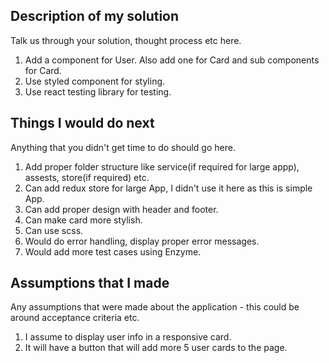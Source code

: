 ## Description of my solution

Talk us through your solution, thought process etc here.
1. Add a component for User. Also add one for Card and sub components for Card.
2. Use styled component for styling.
3. Use react testing library for testing.

## Things I would do next

Anything that you didn't get time to do should go here.
1. Add proper folder structure like service(if required for large appp), assests, store(if required) etc.
2. Can add redux store for large App, I didn't use it here as this is simple App.
3. Can add proper design with header and footer.
4. Can make card more stylish.
5. Can use scss.
6. Would do error handling, display proper error messages.
7. Would add more test cases using Enzyme.

## Assumptions that I made

Any assumptions that were made about the application - this could be around acceptance criteria etc.
1. I assume to display user info in a responsive card.
2. It will have a button that will add more 5 user cards to the page.